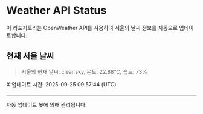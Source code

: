 
# Weather API Status

이 리포지토리는 OpenWeather API를 사용하여 서울의 날씨 정보를 자동으로 업데이트합니다.

## 현재 서울 날씨
> 서울의 현재 날씨: clear sky, 온도: 22.88°C, 습도: 73%

⏳ 업데이트 시간: 2025-09-25 09:57:44 (UTC)

---
자동 업데이트 봇에 의해 관리됩니다.
